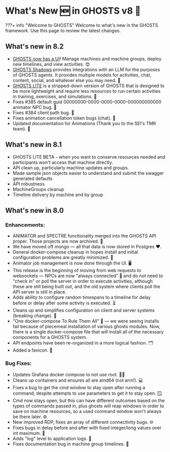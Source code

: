 # What's New 🆕 in GHOSTS v8 👻

???+ info "Welcome to GHOSTS"
    Welcome to what's new in the GHOSTS framework. Use this page to review the latest changes.

## What's new in 8.2

- [GHOSTS now has a UI](core/ui.md)! Manage machines and machine groups, deploy new timelines, and view activities. 😍
- [GHOSTS Shadows](shadows/index.md) provides integrations with an LLM for the purposes of GHOSTS agents. It provides multiple models for activities, chat, content, social, and whatever else you may need. 👻
- [GHOSTS LITE](core/lite.md) is a stripped-down version of GHOSTS that is designed to be more lightweight and require less resources to run certain activities in training, exercises, and simulations. 👀
- Fixes #385 default guid 00000000-0000-0000-0000-000000000000 animator NPC bug. 🐛
- Fixes #384 client path bug. 🐛
- Fixes animation cancellation token bugs (chat). 🐛
- Updated documentation for Animations (Thank you to the SEI's TMR team). 🤙

## What's new in 8.1

- GHOSTS LITE BETA - when you want to conserve resources needed and participants won't access that machine directly.
- API clean up, particularly machine updates and groups.
- Made sample json objects easier to understand and submit the swagger generated defaults
- API robustness
- MachineGroups cleanup
- Timeline delivery by machine and by group

## What's new in 8.0

### Enhancements:

- ANIMATOR and SPECTRE functionality merged into the GHOSTS API proper. Those projects are now archived. 📁
- We have moved off mongo — all that data is now stored in Postgres ❤️.
- General docker-compose cleanup in hopes install and initial configuration problems are greatly minimized. 🧹
- Animator job management is now done through the UI. 🖥️
- This release is the beginning of moving from web requests to websockets — NPCs are now "always connected" 📶 and do not need to "check in" or poll the server in order to execute activities, although these are still being built out, and the old system where clients poll the API server is still in place.
- Adds ability to configure random timespans to a timeline for delay before or delay after some activity is executed. ⏳
- Cleans up and simplifies configuration on client and server systems (breaking change). 🤖
- "One docker-compose To Rule Them All" 💍 — we were seeing installs fail because of piecemeal installation of various ghosts modules. Now, there is a single docker-compose file that will install all of the necessary components for a GHOSTS system.
- API endpoints have been re-organized in a more logical fashion. 🗂️
- Added a favicon. 💅

### Bug Fixes:

- Updates Grafana docker compose to not use root. 🚫👤
- Cleans up containers and ensures all are amd64 (not arm!). 💻
- Fixes a bug to get the cmd window to stay open after running a command, despite attempts to use parameters to get it to stay open. 🪟
- Cmd now stays open, but this can have different outcomes based on the types of commands passed in, plus ghosts will reap windows in order to save on machine resources, so a used command window won't always be there later. ⚙️
- New improved RDP, fixes an array of different connectivity bugs. 🌐
- Fixes bugs in delay before and after with fixed integer/long values over int maximum. 🔢
- Adds "log" level to application logs. 📝
- Fixes documentation bug in machine group timelines. 🐛
